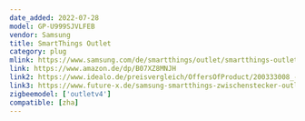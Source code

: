 ```yaml
---
date_added: 2022-07-28
model: GP-U999SJVLFEB
vendor: Samsung
title: SmartThings Outlet
category: plug
mlink: https://www.samsung.com/de/smartthings/outlet/smartthings-outlet-gp-u999sjvlfeb/
link: https://www.amazon.de/dp/B07XZ8MNJH
link2: https://www.idealo.de/preisvergleich/OffersOfProduct/200333008_-gp-u999sjvlfeb-samsung.html
link3: https://www.future-x.de/samsung-smartthings-zwischenstecker-outlet-p-8575681/
zigbeemodel: ['outletv4']
compatible: [zha]
---
```


